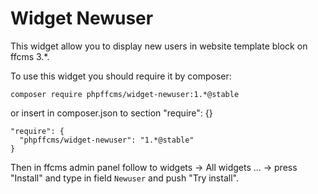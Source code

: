# Widget Newuser
This widget allow you to display new users in website template block on ffcms 3.*. 


To use this widget you should require it by composer:
```
composer require phpffcms/widget-newuser:1.*@stable
```
or insert in composer.json to section "require": {}
```
"require": {
  "phpffcms/widget-newuser": "1.*@stable"
}
```
Then in ffcms admin panel follow to widgets -> All widgets ... -> press "Install" and type in field ``Newuser`` and push "Try install".
